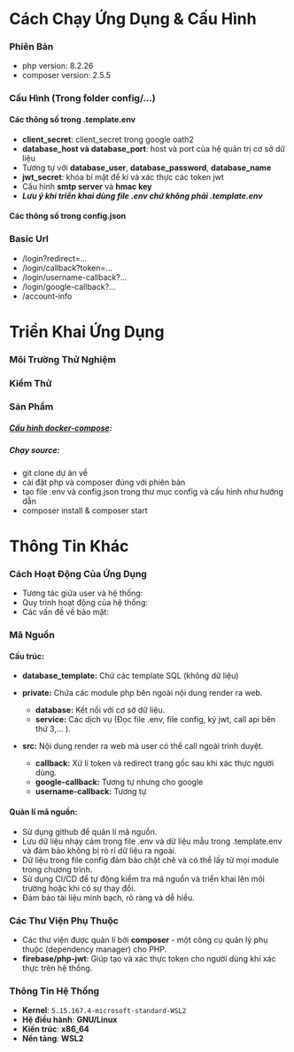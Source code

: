 # Cách Chạy Ứng Dụng & Cấu Hình 

### Phiên Bản
- php version: 8.2.26
- composer version: 2.5.5

### Cấu Hình (Trong folder **config/...**)
#### Các thông số trong .template.env
- **client_secret**: client_secret trong google oath2
- **database_host và database_port**: host và port của hệ quản trị cơ sở dữ liệu
- Tương tự với **database_user**, **database_password**, **database_name**
- **jwt_secret**: khóa bí mật để kí và xác thực các token jwt
- Cấu hình **smtp server** và **hmac key**
- ***Lưu ý khi triển khai dùng file .env chứ không phải .template.env***

#### Các thông số trong config.json

### Basic Url
- /login?redirect=...
- /login/callback?token=...
- /login/username-callback?...
- /login/google-callback?...
- /account-info

<!-- ----------------------------------------------- -->
# Triển Khai Ứng Dụng
### Môi Trường Thử Nghiệm

### Kiểm Thử

### Sản Phẩm

##### [Cấu hình docker-compose](/sample_docker-compose%20configuration/readme.md):
##### Chạy source:
- git clone dự án về
- cài đặt php và composer đúng với phiên bản
- tạo file .env và config.json trong thư mục config và cấu hình như hướng dẫn
- composer install & composer start

<!-- ----------------------------------------------- -->
# Thông Tin Khác

### Cách Hoạt Động Của Ứng Dụng
- Tương tác giữa user và hệ thống:
- Quy trình hoạt động của hệ thống:
- Các vấn đề về bảo mật:

### Mã Nguồn
#### Cấu trúc:
- **database_template:** Chứ các template SQL (không dữ liệu)
- **private:** Chứa các module php bên ngoài nội dung render ra web.
    - **database:** Kết nối với cơ sở dữ liệu.
    - **service:** Các dịch vụ (Đọc file .env, file config, ký jwt, call api bên thứ 3,... ).

- **src:** Nội dung render ra web mà user có thể call ngoài trình duyệt.
    - **callback:** Xử lí token và redirect trang gốc sau khi xác thực người dùng.
    - **google-callback:** Tương tự nhưng cho google
    - **username-callback:** Tương tự

#### Quản lí mã nguồn:
- Sử dụng github để quản lí mã nguồn.
- Lưu dữ liệu nhạy cảm trong file .env và dữ liệu mẫu trong .template.env và đảm bảo không bị rò rỉ dữ liệu ra ngoài.
- Dữ liệu trong file config đảm bảo chặt chẽ và có thể lấy từ mọi module trong chương trình.
- Sử dụng CI/CD để tự động kiểm tra mã nguồn và triển khai lên môi trường hoặc khi có sự thay đổi.
- Đảm bảo tài liệu minh bạch, rõ ràng và dễ hiểu.

### Các Thư Viện Phụ Thuộc
- Các thư viện được quản lí bởi **composer** - một công cụ quản lý phụ thuộc (dependency manager) cho PHP.
- **firebase/php-jwt**: Giúp tạo và xác thực token cho người dùng khi xác thực trên hệ thống.

### Thông Tin Hệ Thống
- **Kernel**: `5.15.167.4-microsoft-standard-WSL2`
- **Hệ điều hành**: **GNU/Linux**
- **Kiến trúc**: **x86_64**
- **Nền tảng**: **WSL2**